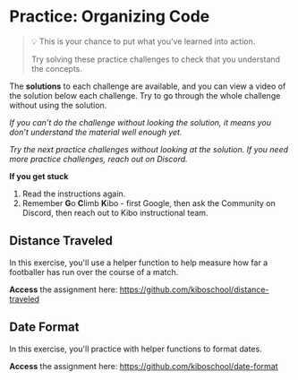 # Practice: Organizing Code 

> 💡 This is your chance to put what you’ve learned into action. 
>
> Try solving these practice challenges to check that you understand the concepts.

The **solutions** to each challenge are available, and you can view a video of the solution below each challenge. 
Try to go through the whole challenge without using the solution.

_If you can’t do the challenge without looking the solution, it means you don’t understand the material well enough yet._

_Try the next practice challenges without looking at the solution. If you need more practice challenges, reach out on Discord._

<aside>

**If you get stuck** 
1. Read the instructions again. 
2. Remember **G**o **C**limb **K**ibo - first Google, then ask the Community on Discord, then reach out to Kibo instructional team. 

</aside>

## Distance Traveled

In this exercise, you'll use a helper function to help measure how far a footballer has run over the course of a match.

**Access** the assignment here: https://github.com/kiboschool/distance-traveled


## Date Format

In this exercise, you'll practice with helper functions to format dates.

**Access** the assignment here: https://github.com/kiboschool/date-format

